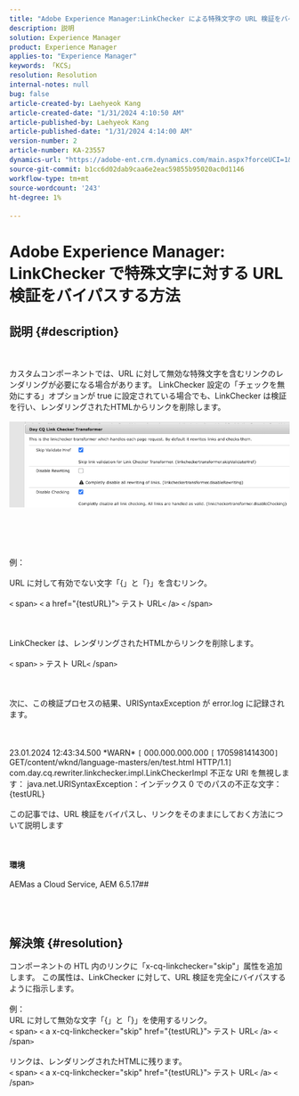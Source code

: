 ```yaml
---
title: "Adobe Experience Manager:LinkChecker による特殊文字の URL 検証をバイパスする方法"
description: 説明
solution: Experience Manager
product: Experience Manager
applies-to: "Experience Manager"
keywords: 「KCS」
resolution: Resolution
internal-notes: null
bug: false
article-created-by: Laehyeok Kang
article-created-date: "1/31/2024 4:10:50 AM"
article-published-by: Laehyeok Kang
article-published-date: "1/31/2024 4:14:00 AM"
version-number: 2
article-number: KA-23557
dynamics-url: "https://adobe-ent.crm.dynamics.com/main.aspx?forceUCI=1&pagetype=entityrecord&etn=knowledgearticle&id=3b6ac3b4-eebf-ee11-9079-6045bd0061cb"
source-git-commit: b1cc6d02dab9caa6e2eac59855b95020ac0d1146
workflow-type: tm+mt
source-wordcount: '243'
ht-degree: 1%

---
```


# Adobe Experience Manager: LinkChecker で特殊文字に対する URL 検証をバイパスする方法

## 説明 {#description}

<br><br>カスタムコンポーネントでは、URL に対して無効な特殊文字を含むリンクのレンダリングが必要になる場合があります。 LinkChecker 設定の「チェックを無効にする」オプションが true に設定されている場合でも、LinkChecker は検証を行い、レンダリングされたHTMLからリンクを削除します。<br><br>![](assets/___416ac3b4-eebf-ee11-9079-6045bd0061cb___.png)<br><br> <br><br><br><br>例：<br><br>URL に対して有効でない文字「{」と「}」を含むリンク。 <br><br>`<` span`>` `<` a href=&quot;{testURL}&quot;`>` テスト URL`<` /a`>` `<` /span`>` <br><br> <br><br>LinkChecker は、レンダリングされたHTMLからリンクを削除します。<br><br>`<` span`>` `>` テスト URL`<` /span`>` <br><br> <br><br>次に、この検証プロセスの結果、URISyntaxException が error.log に記録されます。<br><br> <br><br>23.01.2024 12:43:34.500 \*WARN\* `[` 000.000.000.000 `[` 1705981414300`]`  GET/content/wknd/language-masters/en/test.html HTTP/1.1`]`  com.day.cq.rewriter.linkchecker.impl.LinkCheckerImpl 不正な URI を無視します： java.net.URISyntaxException：インデックス 0 でのパスの不正な文字： {testURL}<br><br>この記事では、URL 検証をバイパスし、リンクをそのままにしておく方法について説明します<br><br> <br><br><b>環境</b><br><br>AEMas a Cloud Service, AEM 6.5.17##<br><br><br><br>

## 解決策 {#resolution}

コンポーネントの HTL 内のリンクに「x-cq-linkchecker=&quot;skip&quot;」属性を追加します。 この属性は、LinkChecker に対して、URL 検証を完全にバイパスするように指示します。<br> <br>例：<br>URL に対して無効な文字「{」と「}」を使用するリンク。 <br>`<` span`>` `<` a x-cq-linkchecker=&quot;skip&quot; href=&quot;{testURL}&quot;`>` テスト URL`<` /a`>` `<` /span`>` <br> <br>リンクは、レンダリングされたHTMLに残ります。<br>`<` span`>` `<` a x-cq-linkchecker=&quot;skip&quot; href=&quot;{testURL}&quot;`>` テスト URL`<` /a`>` `<` /span`>`  <br> 